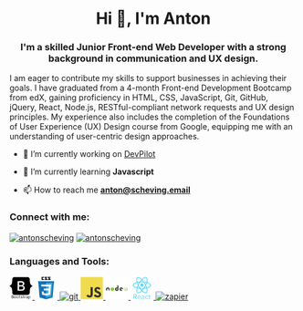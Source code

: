 <h1 align="center">Hi 👋, I'm Anton</h1>
<h3 align="center">I'm a skilled Junior Front-end Web Developer with a strong background in communication and UX design.</h3>

<p>I am eager to contribute my skills to support businesses in achieving their goals. I have graduated from a 4-month Front-end Development Bootcamp from edX, gaining proficiency in HTML, CSS, JavaScript, Git, GitHub, jQuery, React, Node.js, RESTful-compliant network requests and UX design principles. My experience also includes the completion of the Foundations of User Experience (UX) Design course from Google, equipping me with an understanding of user-centric design approaches.
</p>

- 🔭 I’m currently working on [DevPilot](https://github.com/AntonScheving/devpilot)

- 🌱 I’m currently learning **Javascript**

- 📫 How to reach me **anton@scheving.email**


<h3 align="left">Connect with me:</h3>
<p align="left">
<a href="https://linkedin.com/in/antonscheving" target="blank"><img align="center" src="https://raw.githubusercontent.com/rahuldkjain/github-profile-readme-generator/master/src/images/icons/Social/linked-in-alt.svg" alt="antonscheving" height="30" width="40" /></a>
<a href="https://www.youtube.com/c/antonscheving" target="blank"><img align="center" src="https://raw.githubusercontent.com/rahuldkjain/github-profile-readme-generator/master/src/images/icons/Social/youtube.svg" alt="antonscheving" height="30" width="40" /></a>
</p>

<h3 align="left">Languages and Tools:</h3>
<p align="left"> <a href="https://getbootstrap.com" target="_blank" rel="noreferrer"> <img src="https://raw.githubusercontent.com/devicons/devicon/master/icons/bootstrap/bootstrap-plain-wordmark.svg" alt="bootstrap" width="40" height="40"/> </a> <a href="https://www.w3schools.com/css/" target="_blank" rel="noreferrer"> <img src="https://raw.githubusercontent.com/devicons/devicon/master/icons/css3/css3-original-wordmark.svg" alt="css3" width="40" height="40"/> </a> <a href="https://git-scm.com/" target="_blank" rel="noreferrer"> <img src="https://www.vectorlogo.zone/logos/git-scm/git-scm-icon.svg" alt="git" width="40" height="40"/> </a> <a href="https://developer.mozilla.org/en-US/docs/Web/JavaScript" target="_blank" rel="noreferrer"> <img src="https://raw.githubusercontent.com/devicons/devicon/master/icons/javascript/javascript-original.svg" alt="javascript" width="40" height="40"/> </a> <a href="https://nodejs.org" target="_blank" rel="noreferrer"> <img src="https://raw.githubusercontent.com/devicons/devicon/master/icons/nodejs/nodejs-original-wordmark.svg" alt="nodejs" width="40" height="40"/> </a> <a href="https://reactjs.org/" target="_blank" rel="noreferrer"> <img src="https://raw.githubusercontent.com/devicons/devicon/master/icons/react/react-original-wordmark.svg" alt="react" width="40" height="40"/> </a> <a href="https://zapier.com" target="_blank" rel="noreferrer"> <img src="https://www.vectorlogo.zone/logos/zapier/zapier-icon.svg" alt="zapier" width="40" height="40"/> </a> </p>
